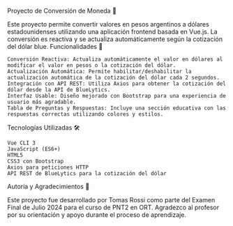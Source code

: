 Proyecto de Conversión de Moneda 💸

Este proyecto permite convertir valores en pesos argentinos a dólares estadounidenses utilizando una aplicación frontend basada en Vue.js. La conversión es reactiva y se actualiza automáticamente según la cotización del dólar blue.
Funcionalidades 🚀

    Conversión Reactiva: Actualiza automáticamente el valor en dólares al modificar el valor en pesos o la cotización del dólar.
    Actualización Automática: Permite habilitar/deshabilitar la actualización automática de la cotización del dólar cada 2 segundos.
    Integración con API REST: Utiliza Axios para obtener la cotización del dólar desde la API de BlueLytics.
    Interfaz Usable: Diseño mejorado con Bootstrap para una experiencia de usuario más agradable.
    Tabla de Preguntas y Respuestas: Incluye una sección educativa con las respuestas correctas utilizando colores y estilos.

Tecnologías Utilizadas 🛠️

    Vue CLI 3
    JavaScript (ES6+)
    HTML5
    CSS3 con Bootstrap
    Axios para peticiones HTTP
    API REST de BlueLytics para la cotización del dólar

Autoría y Agradecimientos 🙌

Este proyecto fue desarrollado por Tomas Rossi como parte del Examen Final de Julio 2024 para el curso de PNT2 en ORT. Agradezco al profesor por su orientación y apoyo durante el proceso de aprendizaje.
